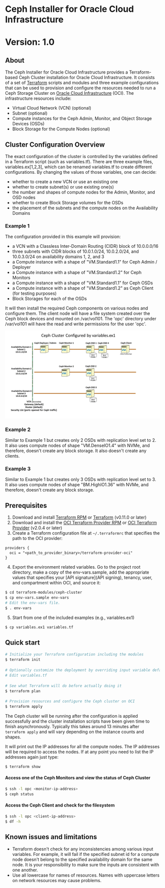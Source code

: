 [terraform]: https://terraform.io
[OCI]: https://cloud.oracle.com/cloud-infrastructure
[oci provider]: https://github.com/oracle/terraform-provider-oci/releases
[SSH key pair]: https://docs.us-phoenix-1.oraclecloud.com/Content/GSG/Tasks/creatingkeys.htm
[API signing]: https://docs.us-phoenix-1.oraclecloud.com/Content/API/Concepts/apisigningkey.htm
[yum terraform]: http://public-yum.oracle.com/repo/OracleLinux/OL7/developer/x86_64/getPackage/terraform-0.11.3-1.el7.x86_64.rpm
[yum oci provider]: http://public-yum.oracle.com/repo/OracleLinux/OL7/developer/x86_64/getPackage/terraform-provider-oci-2.0.7-1.el7.x86_64.rpm

# Ceph Installer for Oracle Cloud Infrastructure
# Version: 1.0

## About

The Ceph Installer for Oracle Cloud Infrastructure provides a Terraform-based Ceph Cluster installation for Oracle
Cloud Infrastructure. It consists of a set of [Terraform][terraform] scripts and modules and three example configurations that can
be used to provision and configure the resources needed to run a Ceph Storage Cluster on [Oracle Cloud Infrastructure][OCI] (OCI).
The infrastructure resources include:
- Virtual Cloud Network (VCN) (optional)
- Subnet (optional)
- Compute instances for the Ceph Admin, Monitor, and Object Storage Devices (OSDs)
- Block Storage for the Compute Nodes (optional)

## Cluster Configuration Overview

The exact configuration of the cluster is controlled by the variables defined in a Terraform script (such as variables.tf).
There are three example files, variables.ex[1,2,3], which can be renamed variables.tf to create different configurations.
By changing the values of those variables, one can decide:
- whether to create a new VCN or use an existing one
- whether to create subnet(s) or use existing one(s)
- the number and shapes of compute nodes for the Admin, Monitor, and OSD nodes
- whether to create Block Storage volumes for the OSDs
- the placement of the subnets and the compute nodes on the Availability Domains


### Example 1

The configuration provided in this example will provision:
- a VCN with a Classless Inter-Domain Routing (CIDR) block of 10.0.0.0/16
- three subnets with CIDR blocks of 10.0.1.0/24, 10.0.2.0/24, and 10.0.3.0/24 on availability domains 1, 2, and 3
- a Compute instance with a shape of "VM.Standard1.1" for Ceph Admin / Deployer
- a Compute instance with a shape of "VM.Standard1.2" for Ceph Monitors
- a Compute instance with a shape of "VM.Standard1.1" for Ceph OSDs
- a Compute instance with a shape of "VM.Standard1.2" as Ceph Client (for testing purposes)
- Block Storages for each of the OSDs

It will then install the required Ceph components on various nodes and configure them. The client node will have a file system created over the Ceph block devices and mounted on /var/vol101. The 'opc' directory under /var/vol101 will have the read and write permissions for the user 'opc'.

![](./deployment.gif)

### Example 2

Similar to Example 1 but creates only 2 OSDs with replication level set to 2. It also uses compute nodes of shape "VM.DenseIO1.4" with NVMe, and therefore, doesn't create any block storage. It also doesn't create any clients.

### Example 3

Similar to Example 1 but creates only 3 OSDs with replication level set to 3. It also uses compute nodes of shape "BM.HighIO1.36" with NVMe, and therefore, doesn't create any block storage.


## Prerequisites

1. Download and install [Terraform RPM][yum terraform] or [Terraform][terraform] (v0.11.0 or later)
2. Download and install the [OCI Terraform Provider RPM][yum oci provider] or [OCI Terraform Provider][oci provider] (v2.0.4 or later)
3. Create a Terraform configuration file at  `~/.terraformrc` that specifies the path to the OCI provider:
```
providers {
  oci = "<path_to_provider_binary>/terraform-provider-oci"
}
```
4. Export the environment related variables. Go to the project root directory, make a copy of the env-vars.sample, add the appropriate values that
specifies your [API signature](API signing), tenancy, user, and compartment within OCI, and source it:
```bash
$ cd terraform-modules/ceph-cluster
$ cp env-vars.sample env-vars
# Edit the env-vars file.
$ . env-vars
```

5. Start from one of the included examples (e.g., variables.ex1)
```bash
$ cp variables.ex1 variables.tf
```

## Quick start

```bash
# Initialize your Terraform configuration including the modules
$ terraform init

# Optionally customize the deployment by overriding input variable defaults in `variables.tf` as you see fit
# Edit variables.tf

# See what Terraform will do before actually doing it
$ terraform plan

# Provision resources and configure the Ceph cluster on OCI
$ terraform apply
```

The Ceph cluster will be running after the configuration is applied successfully and the cluster installation
scripts have been given time to finish asynchronously. Typically this takes around 13 minutes after `terraform apply`
and will vary depending on the instance counts and shapes.

It will print out the IP addresses for all the compute nodes. The IP addresses will be required to access the nodes. If at any point you need to list the IP addresses again just type:
```bash
$ terraform show
```

#### Access one of the Ceph Monitors and view the status of Ceph Cluster

```bash
$ ssh -l opc <monitor-ip-address>
$ ceph status
```

#### Access the Ceph Client and check for the filesystem
```bash
$ ssh -l opc <client-ip-address>
$ df -h
```

## Known issues and limitations
* Terraform doesn't check for any inconsistencies among various input variables. For example, it will fail if the specified subnet id for a compute node doesn't belong to the specified availability domain for the same node. It is your responsibility to make sure the inputs are consistent with one another.
* Use all lowercase for names of resources. Names with uppercase letters on network resources may cause problems.
